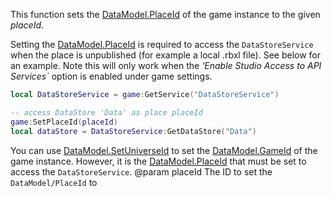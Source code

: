 This function sets the [DataModel.PlaceId](https://developer.roblox.com/api-reference/property/DataModel/PlaceId) of the game instance to the given *placeId*.

Setting the [DataModel.PlaceId](https://developer.roblox.com/api-reference/property/DataModel/PlaceId) is required to access the `DataStoreService` when the place is unpublished (for example a local .rbxl file). See below for an example. Note this will only work when the *‘Enable Studio Access to API Services`* option is enabled under game settings.

```lua
local DataStoreService = game:GetService("DataStoreService")

-- access DataStore 'Data' as place placeId
game:SetPlaceId(placeId)
local dataStore = DataStoreService:GetDataStore("Data")
```

You can use [DataModel.SetUniverseId](https://developer.roblox.com/api-reference/function/DataModel/SetUniverseId) to set the [DataModel.GameId](https://developer.roblox.com/api-reference/property/DataModel/GameId) of the game instance. However, it is the [DataModel.PlaceId](https://developer.roblox.com/api-reference/property/DataModel/PlaceId) that must be set to access the `DataStoreService`.
@param placeId The ID to set the `DataModel/PlaceId` to